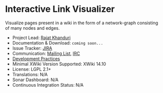 # Interactive Link Visualizer

Visualize pages present in a wiki in the form of a network-graph consisting of many nodes and edges. 

* Project Lead: [Rajat Khanduri](https://www.xwiki.org/xwiki/bin/view/XWiki/rajat)
* Documentation & Download: `coming soon...`
* Issue Tracker: [JIRA](https://jira.xwiki.org/projects/INTLV)
* Communication: [Mailing List](http://dev.xwiki.org/xwiki/bin/view/Community/MailingLists), [IRC](http://dev.xwiki.org/xwiki/bin/view/Community/IRC)
* [Development Practices](http://dev.xwiki.org)
* Minimal XWiki Version Supported: XWiki 14.10
* License: LGPL 2.1+
* Translations: N/A 
* Sonar Dashboard: N/A 
* Continuous Integration Status: N/A